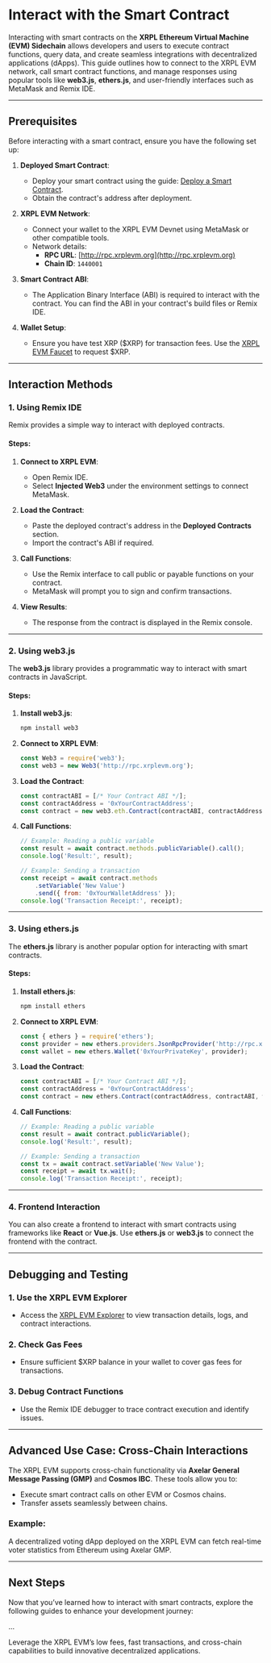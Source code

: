 # Interact with the Smart Contract

Interacting with smart contracts on the **XRPL Ethereum Virtual Machine (EVM) Sidechain** allows developers and users to execute contract functions, query data, and create seamless integrations with decentralized applications (dApps). This guide outlines how to connect to the XRPL EVM network, call smart contract functions, and manage responses using popular tools like **web3.js**, **ethers.js**, and user-friendly interfaces such as MetaMask and Remix IDE.

---

## Prerequisites

Before interacting with a smart contract, ensure you have the following set up:

1. **Deployed Smart Contract**:
   - Deploy your smart contract using the guide: [Deploy a Smart Contract](./deploy-the-smart-contract.md).
   - Obtain the contract's address after deployment.

2. **XRPL EVM Network**:
   - Connect your wallet to the XRPL EVM Devnet using MetaMask or other compatible tools. 
   - Network details:
     - **RPC URL**: [http://rpc.xrplevm.org](http://rpc.xrplevm.org)
     - **Chain ID**: `1440001`

3. **Smart Contract ABI**:
   - The Application Binary Interface (ABI) is required to interact with the contract. You can find the ABI in your contract's build files or Remix IDE.

4. **Wallet Setup**:
   - Ensure you have test XRP ($XRP) for transaction fees. Use the [XRPL EVM Faucet](../../users/faucet.md) to request $XRP.

---

## Interaction Methods

### 1. Using Remix IDE
Remix provides a simple way to interact with deployed contracts.

#### Steps:
1. **Connect to XRPL EVM**:
   - Open Remix IDE.
   - Select **Injected Web3** under the environment settings to connect MetaMask.

2. **Load the Contract**:
   - Paste the deployed contract's address in the **Deployed Contracts** section.
   - Import the contract's ABI if required.

3. **Call Functions**:
   - Use the Remix interface to call public or payable functions on your contract.
   - MetaMask will prompt you to sign and confirm transactions.

4. **View Results**:
   - The response from the contract is displayed in the Remix console.

---

### 2. Using web3.js
The **web3.js** library provides a programmatic way to interact with smart contracts in JavaScript.

#### Steps:
1. **Install web3.js**:
   ```bash
   npm install web3
   ```

2. **Connect to XRPL EVM**:
   ```javascript
   const Web3 = require('web3');
   const web3 = new Web3('http://rpc.xrplevm.org');
   ```

3. **Load the Contract**:
   ```javascript
   const contractABI = [/* Your Contract ABI */];
   const contractAddress = '0xYourContractAddress';
   const contract = new web3.eth.Contract(contractABI, contractAddress);
   ```

4. **Call Functions**:
   ```javascript
   // Example: Reading a public variable
   const result = await contract.methods.publicVariable().call();
   console.log('Result:', result);

   // Example: Sending a transaction
   const receipt = await contract.methods
       .setVariable('New Value')
       .send({ from: '0xYourWalletAddress' });
   console.log('Transaction Receipt:', receipt);
   ```

---

### 3. Using ethers.js
The **ethers.js** library is another popular option for interacting with smart contracts.

#### Steps:
1. **Install ethers.js**:
   ```bash
   npm install ethers
   ```

2. **Connect to XRPL EVM**:
   ```javascript
   const { ethers } = require('ethers');
   const provider = new ethers.providers.JsonRpcProvider('http://rpc.xrplevm.org');
   const wallet = new ethers.Wallet('0xYourPrivateKey', provider);
   ```

3. **Load the Contract**:
   ```javascript
   const contractABI = [/* Your Contract ABI */];
   const contractAddress = '0xYourContractAddress';
   const contract = new ethers.Contract(contractAddress, contractABI, wallet);
   ```

4. **Call Functions**:
   ```javascript
   // Example: Reading a public variable
   const result = await contract.publicVariable();
   console.log('Result:', result);

   // Example: Sending a transaction
   const tx = await contract.setVariable('New Value');
   const receipt = await tx.wait();
   console.log('Transaction Receipt:', receipt);
   ```

---

### 4. Frontend Interaction
You can also create a frontend to interact with smart contracts using frameworks like **React** or **Vue.js**. Use **ethers.js** or **web3.js** to connect the frontend with the contract.

---

## Debugging and Testing

### 1. Use the XRPL EVM Explorer
- Access the [XRPL EVM Explorer](https://explorer.xrplevm.org) to view transaction details, logs, and contract interactions.

### 2. Check Gas Fees
- Ensure sufficient $XRP balance in your wallet to cover gas fees for transactions.

### 3. Debug Contract Functions
- Use the Remix IDE debugger to trace contract execution and identify issues.

---

## Advanced Use Case: Cross-Chain Interactions

The XRPL EVM supports cross-chain functionality via **Axelar General Message Passing (GMP)** and **Cosmos IBC**. These tools allow you to:
- Execute smart contract calls on other EVM or Cosmos chains.
- Transfer assets seamlessly between chains.

### Example:
A decentralized voting dApp deployed on the XRPL EVM can fetch real-time voter statistics from Ethereum using Axelar GMP.

---

## Next Steps

Now that you’ve learned how to interact with smart contracts, explore the following guides to enhance your development journey:

...

Leverage the XRPL EVM’s low fees, fast transactions, and cross-chain capabilities to build innovative decentralized applications.
